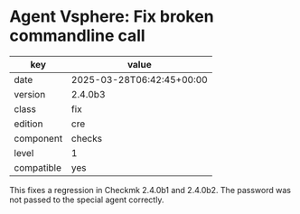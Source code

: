 [//]: # (werk v2)
# Agent Vsphere: Fix broken commandline call

key        | value
---------- | ---
date       | 2025-03-28T06:42:45+00:00
version    | 2.4.0b3
class      | fix
edition    | cre
component  | checks
level      | 1
compatible | yes

This fixes a regression in Checkmk 2.4.0b1 and 2.4.0b2.
The password was not passed to the special agent correctly.
